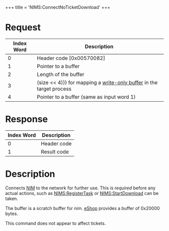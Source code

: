 +++
title = 'NIMS:ConnectNoTicketDownload'
+++

# Request

<table>
<thead>
<tr class="header">
<th>Index Word</th>
<th>Description</th>
</tr>
</thead>
<tbody>
<tr class="odd">
<td>0</td>
<td>Header code [0x00570082]</td>
</tr>
<tr class="even">
<td>1</td>
<td>Pointer to a buffer</td>
</tr>
<tr class="odd">
<td>2</td>
<td>Length of the buffer</td>
</tr>
<tr class="even">
<td>3</td>
<td>(size &lt;&lt; 4)}} for mapping a <a
href="../IPC#Buffer_Mapping_Translation" title="wikilink">write-only
buffer</a> in the target process</td>
</tr>
<tr class="odd">
<td>4</td>
<td>Pointer to a buffer (same as input word 1)</td>
</tr>
</tbody>
</table>

# Response

| Index Word | Description |
|------------|-------------|
| 0          | Header code |
| 1          | Result code |

# Description

Connects [NIM](NIM_Services "wikilink") to the network for further use.
This is *required* before any actual actions, such as
[NIMS:RegisterTask](NIMS:RegisterTask "wikilink") or
[NIMS:StartDownload](NIMS:StartDownload "wikilink") can be taken.

The buffer is a scratch buffer for nim. [eShop](EShop "wikilink")
provides a buffer of 0x20000 bytes.

This command does not appear to affect tickets.
